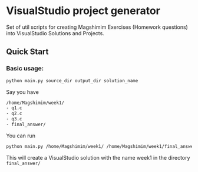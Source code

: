 # VisualStudio project generator

Set of util scripts for creating Magshimim Exercises (Homework questions)
into VisualStudio Solutions and Projects.

## Quick Start

### Basic usage: 
```sh
python main.py source_dir output_dir solution_name
```

Say you have
```sh
/home/Magshimim/week1/
- q1.c
- q2.c
- q3.c
- final_answer/
```

You can run
```sh
python main.py /home/Magshimim/week1/ /home/Magshimim/week1/final_answer/ week1
```
This will create a VisualStudio solution with the name week1 in the directory `final_answer/`

